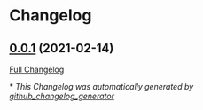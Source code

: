 # Changelog

## [0.0.1](https://github.com/Amuxix/FoundryVTT-Dying/tree/0.0.1) (2021-02-14)

[Full Changelog](https://github.com/Amuxix/FoundryVTT-Dying/compare/2a77c8014bbfba578c728be6ade643b910330a93...0.0.1)



\* *This Changelog was automatically generated by [github_changelog_generator](https://github.com/github-changelog-generator/github-changelog-generator)*
